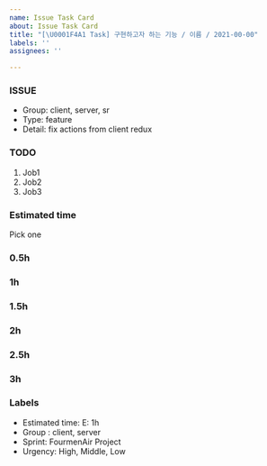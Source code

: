 ```yaml
---
name: Issue Task Card
about: Issue Task Card
title: "[\U0001F4A1 Task] 구현하고자 하는 기능 / 이름 / 2021-00-00"
labels: ''
assignees: ''

---
```


### ISSUE

- Group: client, server, sr
- Type: feature
- Detail: fix actions from client redux

### TODO

1.  Job1
2.  Job2
3.  Job3

### Estimated time

Pick one

### 0.5h

### 1h

### 1.5h

### 2h

### 2.5h

### 3h

### Labels

- Estimated time: E: 1h
- Group : client, server
- Sprint: FourmenAir Project
- Urgency: High, Middle, Low
